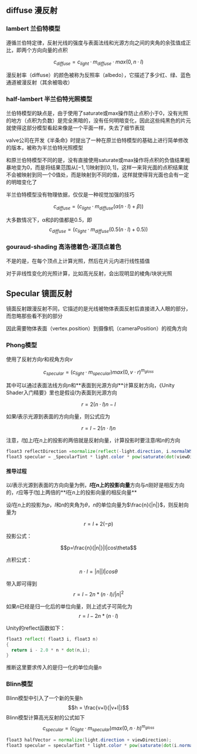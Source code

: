 ## diffuse 漫反射

### lambert 兰伯特模型

遵循兰伯特定律，反射光线的强度与表面法线和光源方向之间的夹角的余弦值成正比，即两个方向向量的点积

$$c_{diffuse} = c_{light} · m_{diffuse}·max(0,n·l)$$

漫反射率（diffuse）的颜色被称为反照率（albedo），它描述了多少红、绿、蓝色通道被漫反射（其余被吸收）

### half-lambert 半兰伯特光照模型

兰伯特模型的缺点是，由于使用了saturate或max操作防止点积小于0，没有光照的地方（点积为负数）是完全黑暗的，没有任何明暗变化，因此这些纯黑色的片元就使得这部分模型看起来像是一个平面一样，失去了细节表现

valve公司在开发《半条命》时提出了一种在原兰伯特模型的基础上进行简单修改的版本，被称为半兰伯特光照模型

和原兰伯特模型不同的是，没有直接使用saturate或max操作将点积的负值结果粗暴地变为0，而是将结果范围从$[-1,1]$映射到$[0,1]$，这样一来背光面的点积结果就不会被映射到同一个0值处，而是映射到不同的值，这样就使得背光面也会有一定的明暗变化了

半兰伯特模型没有物理依据，仅仅是一种视觉加强的技巧

$$c_{diffuse}=(c_{light}\cdot m_{diffuse}(\alpha(n\cdot l)+\beta))$$

大多数情况下，α和β的值都是0.5，即
$$c_{diffuse}=(c_{light}\cdot m_{diffuse}(0.5(n\cdot l)+0.5))$$

### gouraud-shading 高洛德着色-逐顶点着色

不是的是，在每个顶点上计算光照，然后在片元内进行线性插值

对于非线性变化的光照计算，比如高光反射，会出现明显的棱角/块状光照

## Specular 镜面反射

镜面反射跟漫反射不同，它描述的是光线被物体表面反射后直接进入人眼的部分，而忽略那些看不到的部分

因此需要物体表面（vertex.position）到摄像机（cameraPosition）的视角方向

### Phong模型

使用了反射方向$r$和视角方向$v$

$$c_{specular} = (c_{light}\cdot m_{specular})max(0,v\cdot r)^{m_{gloss}}$$

其中可以通过表面法线方向$n$和**表面到光源方向$l$**计算反射方向，《Unity Shader入门精要》里也是假设$l$为表面到光源方向

$$r = 2(n\cdot l)n - l$$

如果$l$表示光源到表面的方向向量，则公式应为

$$r = l-2(n\cdot l)n $$

注意，$l$加上$l$在$n$上的投影的两倍就是反射向量，计算投影时要注意$l$和$n$的方向

``` glsl
float3 reflectDirection =normalize(reflect(-light.direction, i.normalWS));
float3 specular = _SpecularTint * light.color * pow(saturate(dot(viewDirection, reflectDirection)), _Smoothness * 100);
```

#### 推导过程

以$l$表示光源到表面的方向向量为例，**$l$在$n$上的投影向量**方向与$n$刚好是相反方向的，$r$应等于$l$加上两倍的**$l$在$n$上的投影向量的相反向量**

设$l$在$n$上的投影为$p$，$l$和$n$的夹角为$\theta$，$n$的单位向量为$\frac{n}{|n|}$，则反射向量为

$$r=l+2(-p)$$

投影公式：

$$p=\frac{n}{|n|}|l|cos\theta$$

点积公式：

$$n\cdot l = |n||l|cos\theta$$

带入即可得到$$r=l-2n * (n\cdot l) / |n|^2$$

如果$n$已经是归一化后的单位向量，则上述式子可简化为$$r=l-2n * (n\cdot l) $$

Unity的reflect函数如下：

``` glsl
float3 reflect( float3 i, float3 n)
{
  return i - 2.0 * n * dot(n,i);
}
```

推断这里要求传入的是归一化的单位向量$n$

### Blinn模型

Blinn模型中引入了一个新的矢量h
$$h = \frac{v+l}{|v+l|}$$
Blinn模型计算高光反射的公式如下
$$c_{specular} = (c_{light}\cdot m_{specular})max(0,n\cdot h)^{m_{gloss}}$$

```glsl
float3 halfVector = normalize(light.direction + viewDirection);
float3 specular = specularTint * light.color * pow(saturate(dot(i.normalWS, halfVector)), _Smoothness * 100);
```
